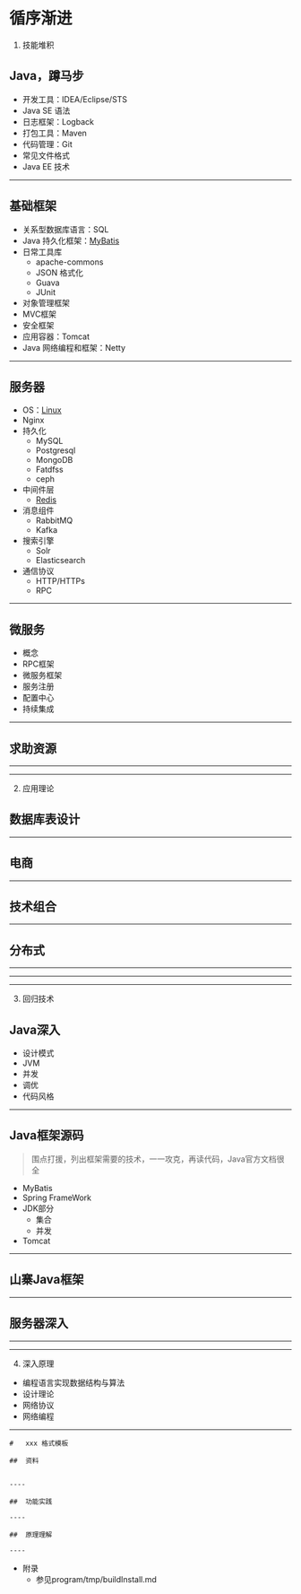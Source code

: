 #   循序渐进


1.  技能堆积

##  Java，蹲马步
-   开发工具：IDEA/Eclipse/STS
-   Java SE 语法
-   日志框架：Logback
-   打包工具：Maven
-   代码管理：Git
-   常见文件格式
-   Java EE 技术

----

##  基础框架
-   关系型数据库语言：SQL
-   Java 持久化框架：[MyBatis](MyBatis/README.md)
-   日常工具库
    -   apache-commons
    -   JSON 格式化
    -   Guava
    -   JUnit
-   对象管理框架
-   MVC框架
-   安全框架
-   应用容器：Tomcat
-   Java 网络编程和框架：Netty

----

##  服务器
-   OS：[Linux](linux/README.md)
-   Nginx
-   持久化
    -   MySQL
    -   Postgresql
    -   MongoDB
    -   Fatdfss
    -   ceph
-   中间件层
    -   [Redis](redis/README.md)
-   消息组件
    -   RabbitMQ
    -   Kafka
-   搜索引擎
    -   Solr
    -   Elasticsearch
-   通信协议
    -   HTTP/HTTPs
    -   RPC

----

##  微服务
-   概念
-   RPC框架
-   微服务框架
-   服务注册
-   配置中心
-   持续集成

----

##  求助资源


----
----

2.  应用理论

##  数据库表设计

----

##  电商

----

##  技术组合

----

##  分布式

----


----
----

3.  回归技术

##  Java深入
-   设计模式
-   JVM
-   并发
-   调优
-   代码风格

----

##  Java框架源码
> 围点打援，列出框架需要的技术，一一攻克，再读代码，Java官方文档很全
-   MyBatis
-   Spring FrameWork
-   JDK部分
    -   集合
    -   并发
-   Tomcat

----

##  山寨Java框架


----

##  服务器深入

----
----

4.  深入原理

-   编程语言实现数据结构与算法
-   设计理论
-   网络协议
-   网络编程

----


````
#   xxx 格式模板

##  资料


----

##  功能实践

----

##  原理理解

----
````

-   附录
    -   参见program/tmp/buildInstall.md
